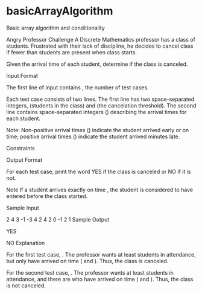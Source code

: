# basicArrayAlgorithm
Basic array algorithm and conditionality 

Angry Professor Challenge 
A Discrete Mathematics professor has a class of  students. Frustrated with their lack of discipline, he decides to cancel class if fewer than  students are present when class starts.

Given the arrival time of each student, determine if the class is canceled.

Input Format

The first line of input contains , the number of test cases.

Each test case consists of two lines. The first line has two space-separated integers,  (students in the class) and  (the cancelation threshold). The second line contains  space-separated integers () describing the arrival times for each student.

Note: Non-positive arrival times () indicate the student arrived early or on time; positive arrival times () indicate the student arrived  minutes late.

Constraints

Output Format

For each test case, print the word YES if the class is canceled or NO if it is not.

Note 
If a student arrives exactly on time , the student is considered to have entered before the class started.

Sample Input

2
4 3
-1 -3 4 2
4 2
0 -1 2 1
Sample Output

YES

NO
Explanation

For the first test case, . The professor wants at least  students in attendance, but only  have arrived on time ( and ). Thus, the class is canceled.

For the second test case, . The professor wants at least  students in attendance, and there are  who have arrived on time ( and ). Thus, the class is not canceled.
